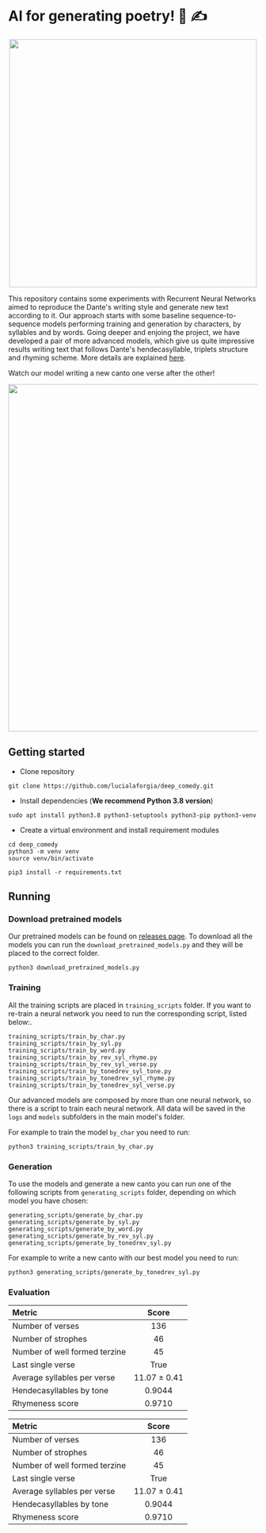 # AI for generating poetry! :robot: :writing_hand:

<p align="center">
  <img width=500 src="https://github.com/lucialaforgia/deep_comedy/blob/master/images/dante.jpg?raw=true">
</p>


This repository contains some experiments with Recurrent Neural Networks aimed to reproduce the Dante's writing style and generate new text according to it. Our approach starts with some baseline sequence-to-sequence models performing training and generation by characters, by syllables and by words. 
Going deeper and enjoing the project, we have developed a pair of more advanced models, which give us quite impressive results writing text that follows Dante's hendecasyllable, triplets structure and rhyming scheme. More details are explained [here](docs/deep_comedy_documentation.pdf).

Watch our model writing a new canto one verse after the other!

<p align="center">
  <img width=700 src="https://github.com/lucialaforgia/deep_comedy/blob/master/images/gen_tonedrev.gif">
</p>


## Getting started

* Clone repository
```
git clone https://github.com/lucialaforgia/deep_comedy.git
```

* Install dependencies (**We recommend Python 3.8 version**)
```
sudo apt install python3.8 python3-setuptools python3-pip python3-venv
```

* Create a virtual environment and install requirement modules
```
cd deep_comedy
python3 -m venv venv
source venv/bin/activate

pip3 install -r requirements.txt
```


## Running

### Download pretrained models
Our pretrained models can be found on [releases page](https://github.com/lucialaforgia/deep_comedy/releases/tag/pretrained_models). To download all the models you can run the `download_pretrained_models.py` and they will be placed to the correct folder.

```
python3 download_pretrained_models.py
```

### Training
All the training scripts are placed in `training_scripts` folder. If you want to re-train a neural network you need to run the corresponding script, listed below:. 
```
training_scripts/train_by_char.py
training_scripts/train_by_syl.py
training_scripts/train_by_word.py
training_scripts/train_by_rev_syl_rhyme.py  
training_scripts/train_by_rev_syl_verse.py
training_scripts/train_by_tonedrev_syl_tone.py
training_scripts/train_by_tonedrev_syl_rhyme.py
training_scripts/train_by_tonedrev_syl_verse.py
```

Our advanced models are composed by more than one neural network, so there is a script to train each neural network. All data will be saved in the `logs` and `models` subfolders in the main model's folder.

For example to train the model `by_char` you need to run:

```
python3 training_scripts/train_by_char.py
```

### Generation
To use the models and generate a new canto you can run one of the following scripts from `generating_scripts` folder, depending on which model you have chosen:
```
generating_scripts/generate_by_char.py
generating_scripts/generate_by_syl.py
generating_scripts/generate_by_word.py
generating_scripts/generate_by_rev_syl.py
generating_scripts/generate_by_tonedrev_syl.py
```
For example to write a new canto with our best model you need to run:
```
python3 generating_scripts/generate_by_tonedrev_syl.py
```

### Evaluation



| Metric                          | Score          |
| :---                            |      :---:     |
| Number of verses                |       136      |
| Number of strophes              |        46      |
| Number of well formed terzine   |        45      |
| Last single verse               |      True      |
| Average syllables per verse     |  11.07 ± 0.41  |
| Hendecasyllables by tone        |     0.9044     |
| Rhymeness score                 |     0.9710     |




| Metric                          | Score          |
| :---                            |      :---:     |
| Number of verses                |       136      |
| Number of strophes              |        46      |
| Number of well formed terzine   |        45      |
| Last single verse               |      True      |
| Average syllables per verse     |  11.07 ± 0.41  |
| Hendecasyllables by tone        |     0.9044     |
| Rhymeness score                 |     0.9710     |


